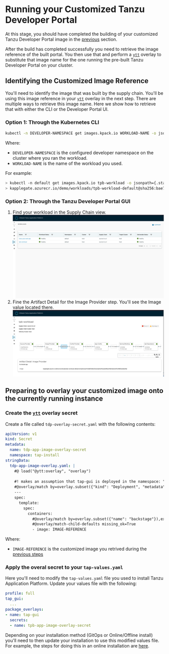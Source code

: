 # Running your Customized Tanzu Developer Portal

At this stage, you should have completed the building of your customized Tanzu Developer Portal
image in the [previous](building.hbs.md) section.

After the build has completed successfully you need to retrieve the image reference of the built
portal. You then use that and perform a [`ytt`](https://carvel.dev/ytt/) overlay to substitute that
image name for the one running the pre-built Tanzu Developer Portal on your cluster.

## <a id=identify></a>Identifying the Customized Image Reference

You'll need to identify the image that was built by the supply chain. You'll be using this image reference in your [`ytt`](https://carvel.dev/ytt/) overlay in the next step. There are multiple ways to retrieve this image name. Here we show how to retrieve that with either the CLI or the Developer Portal UI.

### Option 1: Through the Kubernetes CLI

```bash
kubectl -n DEVELOPER-NAMESPACE get images.kpack.io WORKLOAD-NAME -o jsonpath={.status.latestImage}
```

Where:

- `DEVELOPER-NAMESPACE` is the configured developer namespace on the cluster where you ran the workload.
- `WORKLOAD-NAME` is the name of the workload you used.

For example:

```bash
> kubectl -n default get images.kpack.io tpb-workload -o jsonpath={.status.latestImage}
> kapplegate.azurecr.io/demo/workloads/tpb-workload-default@sha256:bae710386f7d81a725ce5ab15d76a3dd4f6ea79804ae0a475cf98f5e3dd6cf82
```

### Option 2: Through the Tanzu Developer Portal GUI

1. Find your workload in the Supply Chain view.
   ![Supply Chain Plugin](./images/supply-chain-plugin.png)
2. Fine the Artifact Detail for the Image Provider step. You'll see the Image value located there.
   ![Supply Chain Plugin Artufact Detail](./images/supply-chain-artifact.png)

## Preparing to overlay your customized image onto the currently running instance

### Create the [`ytt`](https://carvel.dev/ytt/) overlay secret

Create a file called `tdp-overlay-secret.yaml` with the following contents:

```yaml
apiVersion: v1
kind: Secret
metadata:
  name: tdp-app-image-overlay-secret
  namespace: tap-install
stringData:
  tdp-app-image-overlay.yaml: |
    #@ load("@ytt:overlay", "overlay")

    #! makes an assumption that tap-gui is deployed in the namespace: "tap-gui"
    #@overlay/match by=overlay.subset({"kind": "Deployment", "metadata": {"name": "server", "namespace": "tap-gui"}}), expects="1+"
    ---
    spec:
      template:
        spec:
          containers:
            #@overlay/match by=overlay.subset({"name": "backstage"}),expects="1+"
            #@overlay/match-child-defaults missing_ok=True
            - image: IMAGE-REFERENCE 
```
Where:

- `IMAGE-REFERENCE` is the customized image you retrived during the [previous steps](#identify)

### Apply the overal secret to your `tap-values.yaml`

Here you'll need to modify the `tap-values.yaml` file you used to install Tanzu Application Platform. Update your values file with the following:

```yaml
profile: full
tap_gui:
  ...
package_overlays:
- name: tap-gui
  secrets:
  - name: tpb-app-image-overlay-secret
```

Depending on your installation method (GitOps or Online/Offline install) you'll need to then update your installation to use this modified values file. For example, the steps for doing this in an online installation are [here](../../install-online/profile.hbs.md#install-your-tanzu-application-platform-package).
